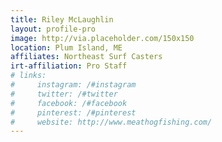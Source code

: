 ```yaml
---
title: Riley McLaughlin 
layout: profile-pro
image: http://via.placeholder.com/150x150
location: Plum Island, ME 
affiliates: Northeast Surf Casters
irt-affiliation: Pro Staff
# links:
#     instagram: /#instagram
#     twitter: /#twitter
#     facebook: /#facebook
#     pinterest: /#pinterest
#     website: http://www.meathogfishing.com/
---
```

